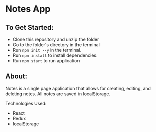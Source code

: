# Notes App
## To Get Started:
* Clone this repository and unzip the folder
* Go to the folder's directory in the terminal
* Run `npm init --y` in the terminal.
* Run `npm install` to install dependencies.
* Run `npm start` to run application


## About:
Notes is a single page application that allows for creating, editing, and deleting notes.  All notes are saved in localStorage.

Technologies Used:
* React
* Redux
* localStorage
